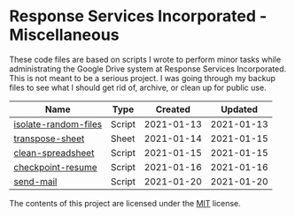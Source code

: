 # Response Services Incorporated - Miscellaneous
These code files are based on scripts I wrote to perform minor tasks while administrating the Google Drive system at Response Services Incorporated. This is not meant to be a serious project. I was going through my backup files to see what I should get rid of, archive, or clean up for public use.

| Name                                                    | Type   | Created    | Updated    |
|---------------------------------------------------------|--------|------------|------------|
| [isolate-random-files](./isolate-random-files/index.md) | Script | 2021-01-13 | 2021-01-13 |
| [transpose-sheet](./transpose-sheet/index.md)           | Sheet  | 2021-01-14 | 2021-01-15 |
| [clean-spreadsheet](./clean-spreadsheet/index.md)       | Script | 2021-01-15 | 2021-01-15 |
| [checkpoint-resume](./checkpoint-resume/index.md)       | Script | 2021-01-16 | 2021-01-16 |
| [send-mail](./send-mail/index.md)                       | Script | 2021-01-20 | 2021-01-20 |


The contents of this project are licensed under the [MIT](https://opensource.org/licenses/MIT) license.
